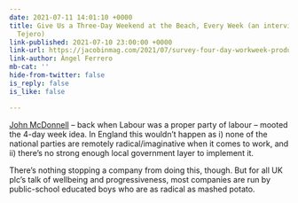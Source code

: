 ```yaml
---
date: 2021-07-11 14:01:10 +0000
title: Give Us a Three-Day Weekend at the Beach, Every Week (an interview with Héctor
  Tejero)
link-published: 2021-07-10 23:00:00 +0000
link-url: https://jacobinmag.com/2021/07/survey-four-day-workweek-productivity-mas-pais-spain-workers-health
link-author: Àngel Ferrero
mb-cat: ''
hide-from-twitter: false
is_reply: false
is_like: false

---
```

[John McDonnell](https://en.wikipedia.org/wiki/John_McDonnell) – back when Labour was a proper party of labour – mooted the 4-day week idea. In England this wouldn’t happen as i) none of the national parties are remotely radical/imaginative when it comes to work, and ii) there’s no strong enough local government layer to implement it.

There’s nothing stopping a company from doing this, though. But for all UK plc’s talk of wellbeing and progressiveness, most companies are run by public-school educated boys who are as radical as mashed potato.